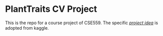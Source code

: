 # PlantTraits CV Project
This is the repo for a course project of CSE559. The specific *[project idea](https://www.kaggle.com/competitions/planttraits2024/overview)* is adopted from kaggle. 
